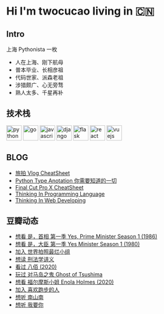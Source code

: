 # Hi I'm twocucao living in 🇨🇳

## Intro

上海 Pythonista 一枚

- 人在上海、刚下航母
- 普本毕业、长相彦祖
- 代码世家、派森老祖
- 涉猎颇广、心无旁骛
- 熟人太多、千星再补

## 技术栈

<p align="left">
<img src="https://devicons.github.io/devicon/devicon.git/icons/python/python-original.svg" alt="python" width="40" height="40"/>
<img src="https://devicons.github.io/devicon/devicon.git/icons/go/go-original.svg" alt="go" width="40" height="40"/>
<img src="https://devicons.github.io/devicon/devicon.git/icons/javascript/javascript-original.svg" alt="javascript" width="40" height="40"/>
<img src="https://devicons.github.io/devicon/devicon.git/icons/django/django-original.svg" alt="django" width="40" height="40"/>
<img src="https://www.vectorlogo.zone/logos/pocoo_flask/pocoo_flask-icon.svg" alt="flask" width="40" height="40"/>
<img src="https://devicons.github.io/devicon/devicon.git/icons/react/react-original-wordmark.svg" alt="react" width="40" height="40"/>
<img src="https://devicons.github.io/devicon/devicon.git/icons/vuejs/vuejs-original-wordmark.svg" alt="vuejs" width="40" height="40"/>
</p>

## BLOG

<!-- BLOG-POST-LIST:START -->
- [旅拍 Vlog CheatSheet](http://twocucao.xyz/2018/12/23/VlogCheatSheet/)
- [Python Type Anotation 你需要知道的一切](http://twocucao.xyz/2018/12/10/PythonTypeAnotation/)
- [Final Cut Pro X CheatSheet](http://twocucao.xyz/2018/11/25/FinalCutProX/)
- [Thinking In Programming Language](http://twocucao.xyz/2018/09/17/ThinkingInProgrammingLanguage/)
- [Thinking In Web Developing](http://twocucao.xyz/2018/09/04/%E7%B3%BB%E7%BB%9F%E8%AE%BE%E8%AE%A1%E5%85%A5%E9%97%A8%E7%AC%94%E8%AE%B0/)
<!-- BLOG-POST-LIST:END -->

## 豆瓣动态

<!-- DOUBAN-ACTIVITIES:START -->
- [想看 是，首相 第一季 Yes, Prime Minister Season 1‎ (1986)](https://www.douban.com/doubanapp/dispatch?uri=/status/3082870213/)
- [想看 是，大臣  第一季 Yes Minister Season 1‎ (1980)](https://www.douban.com/doubanapp/dispatch?uri=/status/3082869807/)
- [加入 世界拍照最烂小组](https://www.douban.com/doubanapp/dispatch?uri=/status/3082558733/)
- [想读 刑法学讲义](https://www.douban.com/doubanapp/dispatch?uri=/status/3081360140/)
- [看过 八佰‎ (2020)](https://www.douban.com/doubanapp/dispatch?uri=/status/3080604986/)
- [玩过 对马岛之鬼 Ghost of Tsushima](https://www.douban.com/doubanapp/dispatch?uri=/status/3080374354/)
- [想看 福尔摩斯小姐 Enola Holmes‎ (2020)](https://www.douban.com/doubanapp/dispatch?uri=/status/3073563987/)
- [加入 喜欢跑步的人](https://www.douban.com/doubanapp/dispatch?uri=/status/3044974416/)
- [想听 南山南](https://www.douban.com/doubanapp/dispatch?uri=/status/3035309603/)
- [想听 我要你](https://www.douban.com/doubanapp/dispatch?uri=/status/3035309099/)
<!-- DOUBAN-ACTIVITIES:END -->
